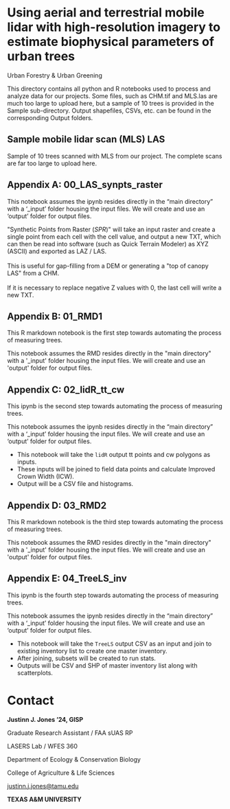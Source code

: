 # Using aerial and terrestrial mobile lidar with high-resolution imagery to estimate biophysical parameters of urban trees
Urban Forestry & Urban Greening

This directory contains all python and R notebooks used to process and analyze data for our projects. Some files, such as CHM.tif and MLS.las are much too large to upload here, but a sample of 10 trees is provided in the Sample sub-directory. Output shapefiles, CSVs, etc. can be found in the corresponding Output folders. 

## Sample mobile lidar scan (MLS) LAS
Sample of 10 trees scanned with MLS from our project. The complete scans are far too large to upload here. 

## Appendix A: 00_LAS_synpts_raster
This notebook assumes the ipynb resides directly in the “main directory” with a ‘_input’ folder housing the input files. We will create and use an ‘output’ folder for output files.

"Synthetic Points from Raster $(SPR)$" will take an input raster and create a single point from each cell with the cell value, and output a new TXT, which can then be read into software (such as Quick Terrain Modeler) as XYZ (ASCII) and exported as LAZ / LAS. 
<br><br>
This is useful for gap-filling from a DEM or generating a "top of canopy LAS" from a CHM.
<br><br>
If it is necessary to replace negative Z values with 0, the last cell will write a new TXT. 

## Appendix B: 01_RMD1
This R markdown notebook is the first step towards automating the process of measuring trees.

This notebook assumes the RMD resides directly in the "main directory" with a '\_input' folder housing the input files. We will create and use an 'output' folder for output files.

## Appendix C: 02_lidR_tt_cw
This ipynb is the second step towards automating the process of measuring trees.

This notebook assumes the ipynb resides directly in the “main directory” with a ‘_input’ folder housing the input files. We will create and use an ‘output’ folder for output files.

- This notebook will take the `lidR` output tt points and cw polygons as inputs. 
- These inputs will be joined to field data points and calculate Improved Crown Width (ICW). 
- Output will be a CSV file and histograms. 

## Appendix D: 03_RMD2
This R markdown notebook is the third step towards automating the process of measuring trees.

This notebook assumes the RMD resides directly in the "main directory" with a '\_input' folder housing the input files. We will create and use an 'output' folder for output files.

## Appendix E: 04_TreeLS_inv
This ipynb is the fourth step towards automating the process of measuring trees.

This notebook assumes the ipynb resides directly in the “main directory” with a ‘_input’ folder housing the input files. We will create and use an ‘output’ folder for output files.

- This notebook will take the `TreeLS` output CSV as an input and join to existing inventory list to create one master inventory. 
- After joining, subsets will be created to run stats. 
- Outputs will be CSV and SHP of master inventory list along with scatterplots. 

# Contact 

**Justinn J. Jones ’24, GISP**

Graduate Research Assistant / FAA sUAS RP

LASERS Lab / WFES 360

Department of Ecology & Conservation Biology

College of Agriculture & Life Sciences

justinn.j.jones@tamu.edu

**TEXAS A&M UNIVERSITY**